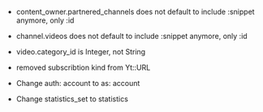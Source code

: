 * content_owner.partnered_channels does not default to include :snippet anymore, only :id
* channel.videos does not default to include :snippet anymore, only :id
* video.category_id is Integer, not String
* removed subscribtion kind from Yt::URL

* Change auth: account to as: account
* Change statistics_set to statistics

